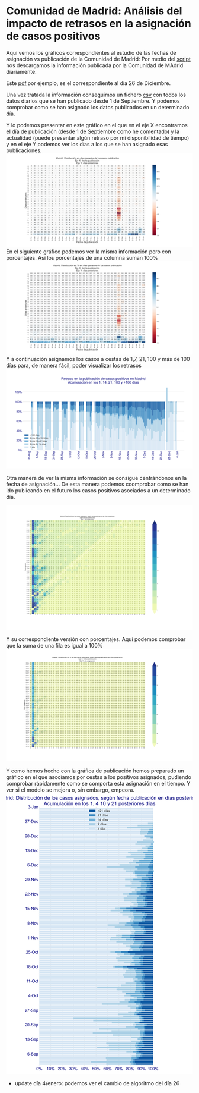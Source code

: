 # Comunidad de Madrid: Análisis del impacto de retrasos en la asignación de casos positivos

Aqui vemos los gráficos correspondientes al estudio de las fechas de asignación vs publicación de la Comunidad de Madrid:
Por medio del [script](https://github.com/mharias/covid/blob/master/IA14_madrid/analisis_AI14_Madrid_incv1.ipynb) nos descargamos la información publicada por la Comunidad de MAdrid diariamente.

Este [pdf](https://www.comunidad.madrid/sites/default/files/doc/sanidad/201226_cam_covid19.pdf),por ejemplo, es el correspondiente al día 26 de Diciembre.


Una vez tratada la información conseguimos un fichero [csv](https://github.com/mharias/covid/blob/master/IA14_madrid/csv/numeros_madrid_tabla.csv) con todos los datos diarios que se han publicado desde 1 de Septiembre. Y podemos comprobar como se han asignado los datos publicados en un determinado día.

Y lo podemos presentar en este gráfico en el que en el eje X encontramos el día de publicación (desde 1 de Septiembre como he comentado) y la actualidad (puede presentar algún retraso por mi disponibilidad de tiempo) y en el eje Y podemos ver los días a los que se han asignado esas publicaciones.
![Estado por provincias](https://github.com/mharias/covid/blob/master/IA14_madrid/imagenes/distribucion_madrid.png)
En el siguiente gráfico podemos ver la misma información pero con porcentajes. Así los porcentajes de una columna suman 100%
![Estado por provincias](https://github.com/mharias/covid/blob/master/IA14_madrid/imagenes/distribucion_madrid_pct.png)
Y a continuación asignamos los casos a cestas de 1,7, 21, 100 y más de 100 días para, de manera fácil, poder visualizar los retrasos
![Estado por provincias](https://github.com/mharias/covid/blob/master/IA14_madrid/imagenes/casos+distri_madrid.png)

Otra manera de ver la misma información se consigue centrándonos en la fecha de asignación...
De esta manera podemos coomprobar como se han ido publicando en el futuro los casos positivos asociados a un determinado día.

![Estado por provincias](https://github.com/mharias/covid/blob/master/IA14_madrid/imagenes/distribucion_asignados_madrid.png)

Y su correspondiente versión con porcentajes. Aquí podemos comprobar que la suma de una fila es igual a 100%
![Estado por provincias](https://github.com/mharias/covid/blob/master/IA14_madrid/imagenes/distribucion_asignados_pct_madrid_pct.png)

Y como hemos hecho con la gráfica de publicación hemos preparado un gráfico en el que asociamos por cestas a los positivos asignados, pudiendo comprobar rápidamente como se comporta esta asignación en el tiempo. Y ver si el modelo se mejora o, sin embargo, empeora.
![Estado por provincias](https://github.com/mharias/covid/blob/master/IA14_madrid/imagenes/resumen_asignados_madrid.png)


* update día 4/enero: podemos ver el cambio de algoritmo del día 26
